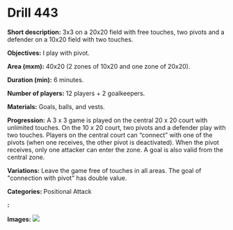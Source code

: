 # Drill 443

**Short description:**
3x3 on a 20x20 field with free touches, two pivots and a defender on a 10x20 field with two touches.

**Objectives:**
I play with pivot.

**Area (mxm):**
40x20 (2 zones of 10x20 and one zone of 20x20).

**Duration (min):**
6 minutes.

**Number of players:**
12 players + 2 goalkeepers.

**Materials:**
Goals, balls, and vests.

**Progression:**
A 3 x 3 game is played on the central 20 x 20 court with unlimited touches. On the 10 x 20 court, two pivots and a defender play with two touches. Players on the central court can “connect” with one of the pivots (when one receives, the other pivot is deactivated). When the pivot receives, only one attacker can enter the zone. A goal is also valid from the central zone.

**Variations:**
Leave the game free of touches in all areas. The goal of "connection with pivot" has double value.

**Categories:**
Positional Attack

**:**


**Images:**
![](https://www.coachingfutsal.com/\images\9e9cbc852bacaf8078a2575221cf1dd06d30b56abed315ca5d80df355749b6748647bfb445a04cdf9569408ec741ce5ce28c6737367f4d5faa44d7724b3f0c4c4e11b4400451b.jpg)

